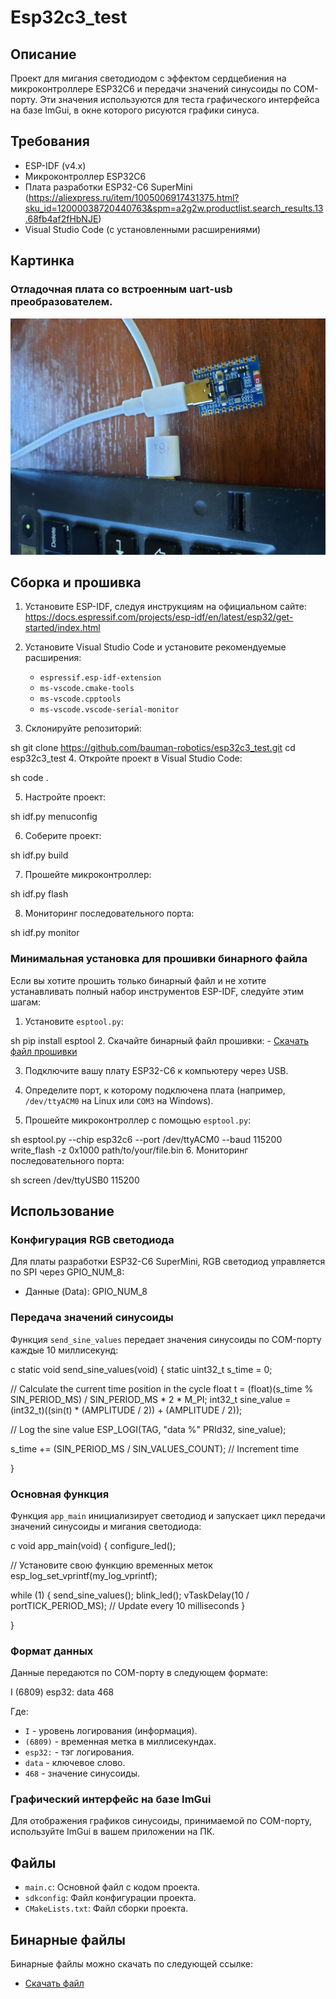 # Esp32c3_test

## Описание
Проект для мигания светодиодом с эффектом сердцебиения на микроконтроллере ESP32C6 и передачи значений синусоиды по COM-порту. Эти значения используются для теста графического интерфейса на базе ImGui, в окне которого рисуются графики синуса.

## Требования
- ESP-IDF (v4.x)
- Микроконтроллер ESP32C6
- Плата разработки ESP32-C6 SuperMini (https://aliexpress.ru/item/1005006917431375.html?sku_id=12000038720440763&spm=a2g2w.productlist.search_results.13.68fb4af2fHbNJE)
- Visual Studio Code (с установленными расширениями)

## Картинка

### Отладочная плата со встроенным uart-usb преобразователем. 

![Режим 1](images/Pic_1.png)


## Сборка и прошивка

1. Установите ESP-IDF, следуя инструкциям на официальном сайте: https://docs.espressif.com/projects/esp-idf/en/latest/esp32/get-started/index.html

2. Установите Visual Studio Code и установите рекомендуемые расширения:
    - `espressif.esp-idf-extension`
    - `ms-vscode.cmake-tools`
    - `ms-vscode.cpptools`
    - `ms-vscode.vscode-serial-monitor`

3. Склонируйте репозиторий:

sh git clone https://github.com/bauman-robotics/esp32c3_test.git cd esp32c3_test
4. Откройте проект в Visual Studio Code:

sh code .

5. Настройте проект:

sh idf.py menuconfig

6. Соберите проект:

sh idf.py build

7. Прошейте микроконтроллер:

sh idf.py flash

8. Мониторинг последовательного порта:

sh idf.py monitor

### Минимальная установка для прошивки бинарного файла

Если вы хотите прошить только бинарный файл и не хотите устанавливать полный набор инструментов ESP-IDF, следуйте этим шагам:

1. Установите `esptool.py`:

sh pip install esptool
2. Скачайте бинарный файл прошивки:
    - [Скачать файл прошивки](http://84.252.143.212:5100/download/esp32c3_test.bin)

3. Подключите вашу плату ESP32-C6 к компьютеру через USB.

4. Определите порт, к которому подключена плата (например, `/dev/ttyACM0` на Linux или `COM3` на Windows).

5. Прошейте микроконтроллер с помощью `esptool.py`:

sh esptool.py --chip esp32c6 --port /dev/ttyACM0 --baud 115200 write_flash -z 0x1000 path/to/your/file.bin
6. Мониторинг последовательного порта:

sh screen /dev/ttyUSB0 115200

## Использование

### Конфигурация RGB светодиода

Для платы разработки ESP32-C6 SuperMini, RGB светодиод управляется по SPI через GPIO_NUM_8:

- Данные (Data): GPIO_NUM_8

### Передача значений синусоиды

Функция `send_sine_values` передает значения синусоиды по COM-порту каждые 10 миллисекунд:

c static void send_sine_values(void) { static uint32_t s_time = 0;

// Calculate the current time position in the cycle
float t = (float)(s_time % SIN_PERIOD_MS) / SIN_PERIOD_MS * 2 * M_PI;
int32_t sine_value = (int32_t)((sin(t) * (AMPLITUDE / 2)) + (AMPLITUDE / 2));

// Log the sine value
ESP_LOGI(TAG, "data %" PRId32, sine_value);

s_time += (SIN_PERIOD_MS / SIN_VALUES_COUNT); // Increment time

}
### Основная функция

Функция `app_main` инициализирует светодиод и запускает цикл передачи значений синусоиды и мигания светодиода:

c void app_main(void) { configure_led();

// Установите свою функцию временных меток
esp_log_set_vprintf(my_log_vprintf);

while (1) {
    send_sine_values();
    blink_led();
    vTaskDelay(10 / portTICK_PERIOD_MS); // Update every 10 milliseconds
}

}

### Формат данных

Данные передаются по COM-порту в следующем формате:

I (6809) esp32: data 468 

Где:
- `I` - уровень логирования (информация).
- `(6809)` - временная метка в миллисекундах.
- `esp32:` - тэг логирования.
- `data` - ключевое слово.
- `468` - значение синусоиды.

### Графический интерфейс на базе ImGui

Для отображения графиков синусоиды, принимаемой по COM-порту, используйте ImGui в вашем приложении на ПК. 

## Файлы
- `main.c`: Основной файл с кодом проекта.
- `sdkconfig`: Файл конфигурации проекта.
- `CMakeLists.txt`: Файл сборки проекта.


## Бинарные файлы

Бинарные файлы можно скачать по следующей ссылке:

- [Скачать файл](http://84.252.143.212:5100/download/esp32c3_test.bin)
